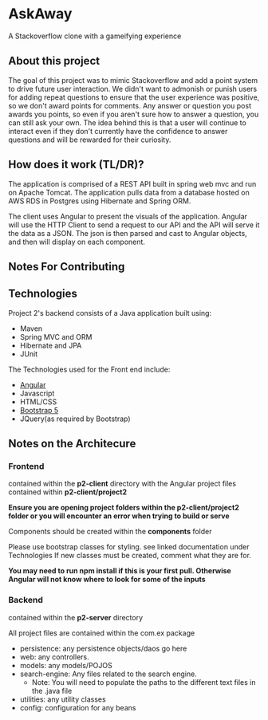# AskAway

A Stackoverflow clone with a gameifying experience

## About this project
The goal of this project was to mimic Stackoverflow and add a point system to drive future user interaction. We didn't want to admonish or punish users for adding repeat questions to ensure that the user experience was positive, so we don't award points for comments. Any answer or question you post awards you points, so even if you aren't sure how to answer a question, you can still ask your own. The idea behind this is that a user will continue to interact even if they don't currently have the confidence to answer questions and will be rewarded for their curiosity.

## How does it work (TL/DR)?
The application is comprised of a REST API built in spring web mvc and run on Apache Tomcat. The application pulls data from a database hosted on AWS RDS in Postgres using Hibernate and Spring ORM.

The client uses Angular to present the visuals of the application. Angular will use the HTTP Client to send a request to our API and the API will serve it the data as a JSON. The json is then parsed and cast to Angular objects, and then will display on each component.

## Notes For Contributing

## Technologies
Project 2's backend consists of a Java application built using:
- Maven
- Spring MVC and ORM
- Hibernate and JPA
- JUnit

The Technologies used for the Front end include:
- [Angular](https://angular.io/docs)
- Javascript
- HTML/CSS
- [Bootstrap 5](https://getbootstrap.com/docs/5.0/getting-started/introduction/)
- JQuery(as required by Bootstrap)

## Notes on the Architecure
### Frontend
contained within the **p2-client** directory with the Angular project files contained within **p2-client/project2**

**Ensure you are opening project folders within the p2-client/project2 folder or you will encounter an error when trying to build or serve**

Components should be created within the **components** folder

Please use bootstrap classes for styling. see linked documentation under Technologies
If new classes must be created, comment what they are for.

**You may need to run npm install if this is your first pull. Otherwise Angular will not know where to look for some of the inputs**


### Backend
contained within the **p2-server** directory

All project files are contained within the com.ex package
- persistence: any persistence objects/daos go here
- web: any controllers.
- models: any models/POJOS
- search-engine: Any files related to the search engine.
	- Note: You will need to populate the paths to the different text files in the .java file 
- utilities: any utility classes
- config: configuration for any beans
